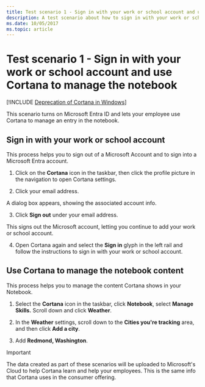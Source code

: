 ```yaml
---
title: Test scenario 1 - Sign in with your work or school account and use Cortana to manage the notebook
description: A test scenario about how to sign in with your work or school account and use Cortana to manage the notebook.
ms.date: 10/05/2017
ms.topic: article
--- 
```


# Test scenario 1 - Sign in with your work or school account and use Cortana to manage the notebook
<!--Using include for Cortana in Windows deprecation -->
[!INCLUDE [Deprecation of Cortana in Windows](./includes/cortana-deprecation.md)] 

This scenario turns on Microsoft Entra ID and lets your employee use Cortana to manage an entry in the notebook. 

## Sign in with your work or school account 

This process helps you to sign out of a Microsoft Account and to sign into a Microsoft Entra account. 

1. Click on the  **Cortana**  icon in the taskbar, then click the profile picture in the navigation to open Cortana settings. 

2. Click your email address. 

A dialog box appears, showing the associated account info. 

3. Click **Sign out** under your email address. 

This signs out the Microsoft account, letting you continue to add your work or school account. 

4. Open Cortana again and select the  **Sign in** glyph in the left rail and follow the instructions to sign in with your work or school account. 

## Use Cortana to manage the notebook content 

This process helps you to manage the content Cortana shows in your Notebook. 

1. Select the  **Cortana**  icon in the taskbar, click **Notebook**, select **Manage Skills.** Scroll down and click  **Weather**. 

2. In the  **Weather**  settings, scroll down to the  **Cities you're tracking** area, and then click **Add a city**. 

3. Add **Redmond, Washington**. 

> [!IMPORTANT]
> The data created as part of these scenarios will be uploaded to Microsoft's Cloud to help Cortana learn and help your employees. This is the same info that Cortana uses in the consumer offering.
